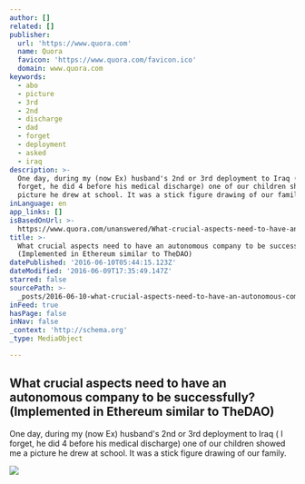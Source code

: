 ```yaml
---
author: []
related: []
publisher:
  url: 'https://www.quora.com'
  name: Quora
  favicon: 'https://www.quora.com/favicon.ico'
  domain: www.quora.com
keywords:
  - abo
  - picture
  - 3rd
  - 2nd
  - discharge
  - dad
  - forget
  - deployment
  - asked
  - iraq
description: >-
  One day, during my (now Ex) husband's 2nd or 3rd deployment to Iraq ( I
  forget, he did 4 before his medical discharge) one of our children showed me a
  picture he drew at school. It was a stick figure drawing of our family.
inLanguage: en
app_links: []
isBasedOnUrl: >-
  https://www.quora.com/unanswered/What-crucial-aspects-need-to-have-an-autonomous-company-to-be-successfully-Implemented-in-Ethereum-similar-to-TheDAO
title: >-
  What crucial aspects need to have an autonomous company to be successfully?
  (Implemented in Ethereum similar to TheDAO)
datePublished: '2016-06-10T05:44:15.123Z'
dateModified: '2016-06-09T17:35:49.147Z'
starred: false
sourcePath: >-
  _posts/2016-06-10-what-crucial-aspects-need-to-have-an-autonomous-company-to-b.md
inFeed: true
hasPage: false
inNav: false
_context: 'http://schema.org'
_type: MediaObject

---
```

<article style=""><h1>What crucial aspects need to have an autonomous company to be successfully? (Implemented in Ethereum similar to TheDAO)</h1><p>One day, during my (now Ex) husband's 2nd or 3rd deployment to Iraq ( I forget, he did 4 before his medical discharge) one of our children showed me a picture he drew at school. It was a stick figure drawing of our family.</p><img src="https://qsf.is.quoracdn.net/-images.new_grid.fb_share_default.pnge6dde9cfa6e03c43.png" /></article>
